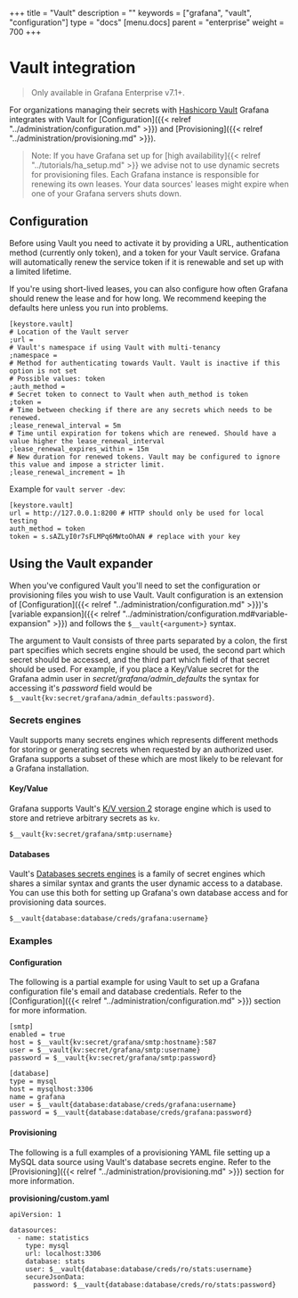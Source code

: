 +++
title = "Vault"
description = ""
keywords = ["grafana", "vault", "configuration"]
type = "docs"
[menu.docs]
parent = "enterprise"
weight = 700
+++

# Vault integration

> Only available in Grafana Enterprise v7.1+.

For organizations managing their secrets with [Hashicorp Vault](https://www.hashicorp.com/products/vault)
Grafana integrates with Vault for [Configuration]({{< relref "../administration/configuration.md" >}})
and [Provisioning]({{< relref "../administration/provisioning.md" >}}).

> Note: If you have Grafana set up for [high availability]{{< relref "../tutorials/ha_setup.md" >}} we advise not to use dynamic secrets for provisioning files.
> Each Grafana instance is responsible for renewing its own leases. Your data sources' leases might expire when one of your Grafana servers shuts down.

## Configuration

Before using Vault you need to activate it by providing a URL, authentication method (currently only token),
and a token for your Vault service. Grafana will automatically renew the service token if it is renewable and
set up with a limited lifetime.

If you're using short-lived leases, you can also configure how often Grafana should renew the lease and for
how long. We recommend keeping the defaults here unless you run into problems.

```
[keystore.vault]
# Location of the Vault server
;url =
# Vault's namespace if using Vault with multi-tenancy
;namespace =
# Method for authenticating towards Vault. Vault is inactive if this option is not set
# Possible values: token
;auth_method =
# Secret token to connect to Vault when auth_method is token
;token =
# Time between checking if there are any secrets which needs to be renewed.
;lease_renewal_interval = 5m
# Time until expiration for tokens which are renewed. Should have a value higher the lease_renewal_interval
;lease_renewal_expires_within = 15m
# New duration for renewed tokens. Vault may be configured to ignore this value and impose a stricter limit.
;lease_renewal_increment = 1h
```

Example for `vault server -dev`:

```
[keystore.vault]
url = http://127.0.0.1:8200 # HTTP should only be used for local testing
auth_method = token
token = s.sAZLyI0r7sFLMPq6MWtoOhAN # replace with your key
```

## Using the Vault expander

When you've configured Vault you'll need to set the configuration or provisioning files you wish to
use Vault. Vault configuration is an extension of [Configuration]({{< relref "../administration/configuration.md" >}})'s
[variable expansion]({{< relref "../administration/configuration.md#variable-expansion" >}}) and follows the
`$__vault{<argument>}` syntax.

The argument to Vault consists of three parts separated by a colon, the first part specifies which secrets engine
should be used, the second part which secret should be accessed, and the third part which field of that secret
should be used. For example, if you place a Key/Value secret for the Grafana admin user in _secret/grafana/admin_defaults_
the syntax for accessing it's _password_ field would be `$__vault{kv:secret/grafana/admin_defaults:password}`.

### Secrets engines

Vault supports many secrets engines which represents different methods for storing or generating secrets when requested by an
authorized user. Grafana supports a subset of these which are most likely to be relevant for a Grafana installation.

#### Key/Value

Grafana supports Vault's [K/V version 2](https://www.vaultproject.io/docs/secrets/kv/kv-v2) storage engine which
is used to store and retrieve arbitrary secrets as `kv`. 

```
$__vault{kv:secret/grafana/smtp:username}
```

#### Databases

Vault's [Databases secrets engines](https://www.vaultproject.io/docs/secrets/databases) is a family of
secret engines which shares a similar syntax and grants the user dynamic access to a database.
You can use this both for setting up Grafana's own database access and for provisioning data sources.

```
$__vault{database:database/creds/grafana:username}
```

### Examples

#### Configuration

The following is a partial example for using Vault to set up a Grafana configuration file's email and database credentials.
Refer to the [Configuration]({{< relref "../administration/configuration.md" >}}) section for more information.

```
[smtp]
enabled = true
host = $__vault{kv:secret/grafana/smtp:hostname}:587
user = $__vault{kv:secret/grafana/smtp:username}
password = $__vault{kv:secret/grafana/smtp:password}

[database]
type = mysql
host = mysqlhost:3306
name = grafana
user = $__vault{database:database/creds/grafana:username}
password = $__vault{database:database/creds/grafana:password}
```

#### Provisioning

The following is a full examples of a provisioning YAML file setting up a MySQL data source using Vault's
database secrets engine.
Refer to the [Provisioning]({{< relref "../administration/provisioning.md" >}}) section for more information.

**provisioning/custom.yaml**

```
apiVersion: 1

datasources:
  - name: statistics
    type: mysql
    url: localhost:3306
    database: stats
    user: $__vault{database:database/creds/ro/stats:username}
    secureJsonData:
      password: $__vault{database:database/creds/ro/stats:password}
```

